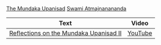 
  [The Mundaka Upanisad](https://en.wikipedia.org/wiki/Mundaka_Upanishad) [Swami Atmajnanananda](https://en.wikipedia.org/wiki/Swami_Atmajnanananda)

<!--table_content-->

<!--table_content--><!--table_content--><table style="width:100%" id="j_table"><thead><tr><th>Text</th><th>Video</th></tr></thead><tr><td><a href="./Video-2 " target="_black"> Reflections on the Mundaka Upanisad II</a></td><td><a href="https://www.youtube.com/watch?v=XP8DjerwEtM " target="_black"> YouTube</a></td></tr></table>